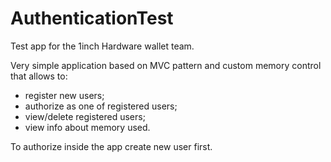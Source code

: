 # AuthenticationTest

Test app for the 1inch Hardware wallet team.

Very simple application based on MVC pattern and custom memory control that allows to:
- register new users;
- authorize as one of registered users;
- view/delete registered users;
- view info about memory used.

To authorize inside the app create new user first.
